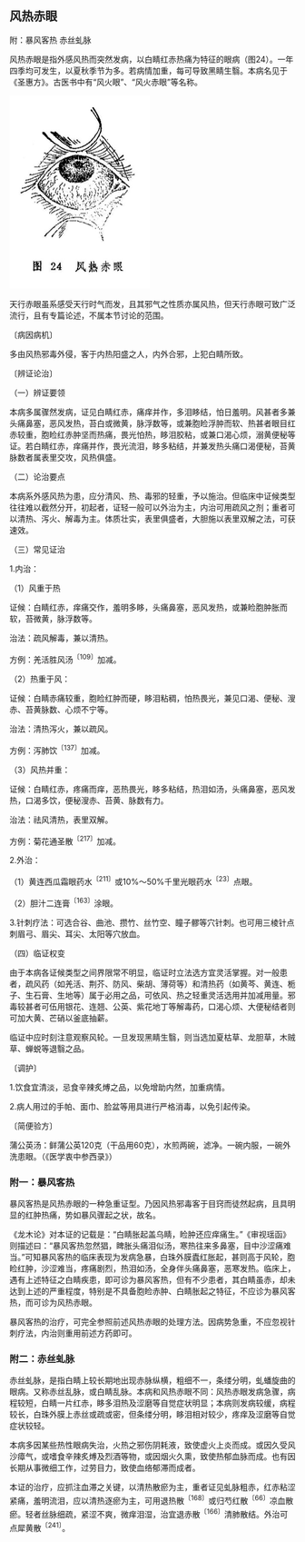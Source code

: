 ## 风热赤眼

附：暴风客热 赤丝虬脉

风热赤眼是指外感风热而突然发病，以白睛红赤热痛为特征的眼病（图24）。一年四季均可发生，以夏秋季节为多。若病情加重，每可导致黑睛生翳。本病名见于《圣惠方》。古医书中有“风火眼”、“风火赤眼”等名称。

<img src="img\24.jpg" style="zoom:50%;" />

天行赤眼虽系感受天行时气而发，且其邪气之性质亦属风热，但天行赤眼可致广泛流行，且有专篇论述，不属本节讨论的范围。

〔病因病机〕

多由风热邪毒外侵，客于内热阳盛之人，内外合邪，上犯白睛所致。

〔辨证论治〕

（一）辨证要领

本病多属骤然发病，证见白睛红赤，痛痒并作，多泪眵结，怕日羞明。风甚者多兼头痛鼻塞，恶风发热，苔白或微黄，脉浮数等，或兼胞睑浮肿而软、热甚者眼目红赤较重，胞睑红赤肿坚而热痛，畏光怕热，眵泪胶粘，或兼口渴心烦，溺黄便秘等证。若白睛红赤，痒痛并作，畏光流泪，眵多粘结，并兼发热头痛口渴便秘，苔黄脉数者属表里交攻，风热俱盛。

（二）论治要点

本病系外感风热为患，应分清风、热、毒邪的轻重，予以施治。但临床中证候类型往往难以截然分开，初起者，证轻一般可以外治为主，内治可用疏风之剂；重者可以清热、泻火、解毒为主。体质壮实，表里俱盛者，大胆施以表里双解之法，可获速效。

（三）常见证治

1.内治：

（1）风重于热

证候：白睛红赤，痒痛交作，羞明多眵，头痛鼻塞，恶风发热，或兼睑胞肿胀而软，苔微黄，脉浮数等。

治法：疏风解毒，兼以清热。

方例：羌活胜风汤<sup>〔109〕</sup>加减。

（2）热重于风：

证候：白睛赤痛较重，胞睑红肿而硬，眵泪粘稠，怕热畏光，兼见口渴、便秘、溲赤、苔黄脉数、心烦不宁等。

治法：清热泻火，兼以疏风。

方例：泻肺饮<sup>〔137〕</sup>加减。

（3）风热并重：

证候：白睛红赤，疼痛而痒，恶热畏光，眵多粘结，热泪如汤，头痛鼻塞，恶风发热，口渴多饮，便秘溲赤、苔黄、脉数有力。

治法：祛风清热，表里双解。

方例：菊花通圣散<sup>〔217〕</sup>加减。

2.外治：

（1）黄连西瓜霜眼药水<sup>〔211〕</sup>或10%〜50%千里光眼药水<sup>〔23〕</sup>点眼。

（2）胆汁二连膏<sup>〔163〕</sup>涂眼。

3.针刺疗法：可选合谷、曲池、攒竹、丝竹空、瞳子髎等穴针刺。也可用三棱针点刺眉弓、眉尖、耳尖、太阳等穴放血。

（四）临证权变

由于本病各证候类型之间界限常不明显，临证时立法选方宜灵活掌握。对一般患者，疏风药（如羌活、荆芥、防风、柴胡、薄荷等）和清热药（如黄芩、黄连、栀子、生石膏、生地等）属于必用之品，可依风、热之轻重灵活选用并加减用量。邪毒较甚者可伍用银花、连翘、公英、紫花地丁等解毒药，口渴心烦、大便秘结者则可加大黄、芒硝以釜底抽薪。

临证中应时刻注意观察风轮。一旦发现黑睛生翳，则当选加夏枯草、龙胆草，木贼草、蝉蜕等退翳之品。

〔调护〕

1.饮食宜清淡，忌食辛辣炙煿之品，以免增助内然，加重病情。

2.病人用过的手帕、面巾、脸盆等用具进行严格消毒，以免引起传染。

〔简便验方〕

蒲公英汤：鲜蒲公英120克（干品用60克），水煎两碗，滤净。一碗内服，一碗外洗患眼。（《医学衷中参西录》）

### 附一：暴风客热

暴风客热是风热赤眼的一种急重证型。乃因风热邪毒客于目窍而徒然起病，且具明显的红肿热痛，势如暴风骤起之状，故名。

《龙木论》对本证的记载是：“白睛胀起盖乌睛，睑肿还应痒痛生。”《审视瑶函》则描述曰：“暴风客热忽然猖，睥胀头痛泪似汤，寒热往来多鼻塞，目中沙涩痛难当。”可知暴风客热的临床表现为发病急暴，白珠外膜蠹红胀起，甚则高于风轮，胞睑红肿，沙涩难当，疼痛剧烈，热泪如汤，全身伴头痛鼻塞，恶寒发热。临床上，遇有上述特征之白睛疾患，即可诊为暴风客热，但有不少患者，其白睛虽赤，却未达到上述的严重程度，特别是不具备胞睑赤肿、白睛胀起之特征，不应诊为暴风客热，而可诊为风热赤眼。

暴风客热的治疗，可完全参照前述风热赤眼的处理方法。因病势急重，不应忽视针刺疗法，内治则重用前述方药即可。

### 附二：赤丝虬脉

赤丝虬脉，是指白睛上较长期地出现赤脉纵横，粗细不一，条缕分明，虬蟠旋曲的眼病。又称赤丝乱脉，或白睛乱脉。本病和风热赤眼不同：风热赤眼发病急骤，病程较短，白睛一片红赤，眵多泪热及涩磨等自觉症状明显；本病则发病较缓，病程较长，白珠外膜上赤丝或疏或密，但条缕分明，眵泪相对较少，疼痒及涩磨等自觉症状较轻。

本病多因某些热性眼病失治，火热之邪伤阴耗液，致使虚火上炎而成。或因久受风沙瘴气，或嗜食辛辣炙煿及烈酒等物，或因烟火久熏，致使热郁血脉而成。也有因长期从事微细工作，过劳目力，致使血络郁滞而成者。

本证的治疗，应抓注血滞之关键，以清热散瘀为主，重者证见虬脉粗赤，红赤粘涩紧痛，羞明流泪，应以清热逐瘀为主，可用退热散<sup>〔168〕</sup>或归芍红散<sup>〔66〕</sup>凉血散瘀。轻者丝脉细疏，紧涩不爽，微痒泪湿，治宜退赤散<sup>〔166〕</sup>清肺散结。外治可点犀黄散<sup>〔241〕</sup>。
